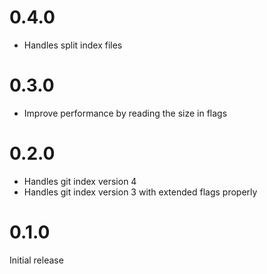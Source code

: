 # 0.4.0
- Handles split index files

# 0.3.0
- Improve performance by reading the size in flags

# 0.2.0

- Handles git index version 4
- Handles git index version 3 with extended flags properly

# 0.1.0

Initial release
